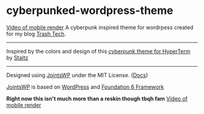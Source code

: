  # cyberpunked-wordpress-theme
 <a href="https://goo.gl/photos/phPJncp2fnzj3DHQ7">Video of mobile render</a>
 A cyberpunk inspired theme for wordrpess created for my blog <a href="http://trashtech.webatu.com">Trash Tech</a>.
 <hr></hr>
 Inspired by the colors and design of this <a href="https://github.com/staltz/hyperpunk">cyberpunk theme for HyperTerm</a> by <a href="https://github.com/staltz">Staltz</a>
  <hr></hr>
  <p>Designed using <a href="http://jointswp.com/">JointsWP</a> under the MIT License. (<a href="http://jointswp.com/docs/">Docs</a>)</p>
  <p><a href="http://jointswp.com/">JointsWP</a> is based on <a href="https://wordpress.org/">WordPress</a> and <a href="http://foundation.zurb.com/">Foundation 6 Framework<a></p>
 <b>Right now this isn't much more than a reskin though tbqh fam</b>
<a href="https://goo.gl/photos/phPJncp2fnzj3DHQ7">Video of mobile render</a>
